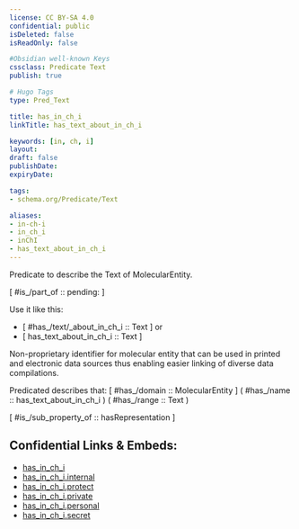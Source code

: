 ```yaml
---
license: CC BY-SA 4.0
confidential: public
isDeleted: false
isReadOnly: false

#Obsidian well-known Keys
cssclass: Predicate Text
publish: true

# Hugo Tags
type: Pred_Text

title: has_in_ch_i
linkTitle: has_text_about_in_ch_i

keywords: [in, ch, i]
layout: 
draft: false
publishDate:
expiryDate: 

tags:
- schema.org/Predicate/Text

aliases:
- in-ch-i
- in_ch_i
- inChI
- has_text_about_in_ch_i
---
```


Predicate to describe the Text of MolecularEntity.

[ #is_/part_of :: pending: ]

Use it like this: 
- [ #has_/text/_about_in_ch_i :: Text ] or 
- [ has_text_about_in_ch_i :: Text ] 

Non-proprietary identifier for molecular entity that can be used in printed and electronic data sources thus enabling easier linking of diverse data compilations.

Predicated describes that: 
[ #has_/domain  :: MolecularEntity ]
( #has_/name :: has_text_about_in_ch_i )
( #has_/range :: Text )

[ #is_/sub_property_of  :: hasRepresentation ]



## Confidential Links & Embeds: 
- [has_in_ch_i](../../../../_public/schema.org/Predicate/Texts/has_in_ch_i.md) 
- [has_in_ch_i.internal](../../../../_internal/schema.org/Predicate/Texts/has_in_ch_i.internal.md) 
- [has_in_ch_i.protect](../../../../_protect/schema.org/Predicate/Texts/has_in_ch_i.protect.md) 
- [has_in_ch_i.private](../../../../_private/schema.org/Predicate/Texts/has_in_ch_i.private.md) 
- [has_in_ch_i.personal](../../../../_personal/schema.org/Predicate/Texts/has_in_ch_i.personal.md) 
- [has_in_ch_i.secret](../../../../_secret/schema.org/Predicate/Texts/has_in_ch_i.secret.md) 
